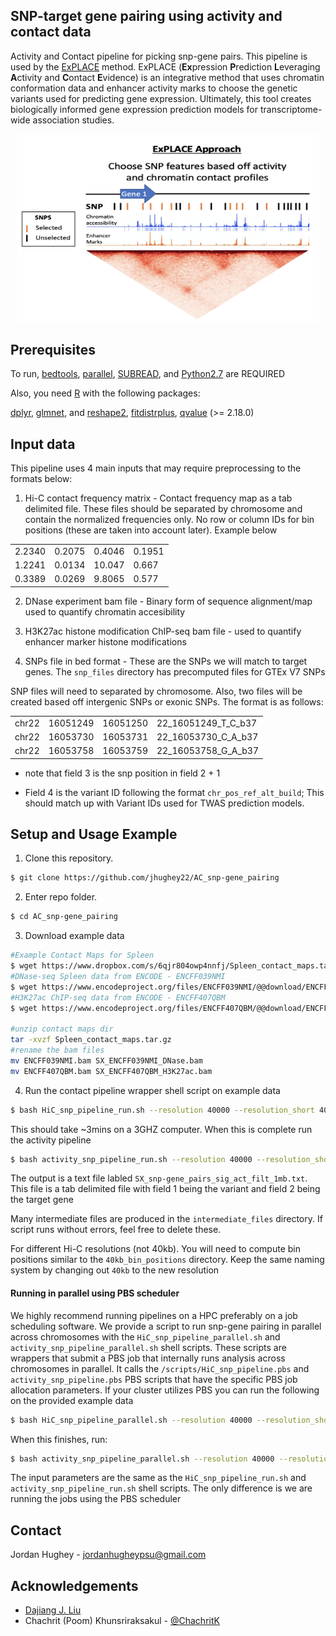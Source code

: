 <!-- ABOUT THE PROJECT -->
## SNP-target gene pairing using activity and contact data

Activity and Contact pipeline for picking snp-gene pairs.  This pipeline is used by the [ExPLACE](https://github.com/jhughey22/ExPLACE) method. ExPLACE (**Ex**pression **P**rediction **L**everaging **A**ctivity and **C**ontact **E**vidence) is an integrative method that uses chromatin conformation data and enhancer activity marks to choose the genetic variants used for predicting gene expression.  Ultimately, this tool creates biologically informed gene expression prediction models for transcriptome-wide association studies. 

<p align="center">
   <img src="https://github.com/jhughey22/AC_snp-gene_pairing/raw/main/image/activity_contact_approach.png" width="484" height="300.7">
</p>

<!-- GETTING STARTED -->
## Prerequisites

To run, [bedtools](https://bedtools.readthedocs.io/en/latest/), [parallel](https://www.gnu.org/software/parallel/), [SUBREAD](http://subread.sourceforge.net/), and [Python2.7](https://repo.anaconda.com/archive/) are REQUIRED 

Also, you need [R](https://www.r-project.org/) with the following packages:

[dplyr](https://cran.r-project.org/web/packages/dplyr/index.html), [glmnet](https://cran.r-project.org/web/packages/glmnet/index.html), and [reshape2](https://cran.r-project.org/web/packages/reshape2/index.html), [fitdistrplus](https://cran.r-project.org/web/packages/fitdistrplus/index.html), [qvalue](https://www.bioconductor.org/packages/release/bioc/html/qvalue.html) (>= 2.18.0)

<!-- Preparing Input -->
## Input data

This pipeline uses 4 main inputs that may require preprocessing to the formats below:

1) Hi-C contact frequency matrix - Contact frequency map as a tab delimited file.  These files should be separated by chromosome and contain the normalized frequencies only.  No row or column IDs for bin positions (these are taken into account later). Example below

|         |         |         |         |
| :-----: | ------- | ------- | ------  |
|  2.2340 | 0.2075  | 0.4046  | 0.1951  | 
|  1.2241 | 0.0134  | 10.047  | 0.667   | 
|  0.3389 | 0.0269  | 9.8065  | 0.577   |

2) DNase experiment bam file - Binary form of sequence alignment/map used to quantify chromatin accesibility

3) H3K27ac histone modification ChIP-seq bam file - used to quantify enhancer marker histone modifications

4) SNPs file in bed format - These are the SNPs we will match to target genes.  The `snp_files` directory has precomputed files for GTEx V7 SNPs

SNP files will need to separated by chromosome.  Also, two files will be created based off intergenic SNPs or exonic SNPs.  The format is as follows:

|        |          |          |                     |
| :----: | -------- | -------- | ------------------  |
|  chr22 | 16051249 | 16051250 | 22_16051249_T_C_b37 |
|  chr22 | 16053730 | 16053731 | 22_16053730_C_A_b37 |
|  chr22 | 16053758 | 16053759 | 22_16053758_G_A_b37 |

* note that field 3 is the snp position in field 2 + 1

* Field 4 is the variant ID following the format `chr_pos_ref_alt_build`; This should match up with Variant IDs used for TWAS prediction models.

<!-- USAGE EXAMPLES -->
## Setup and Usage Example

1) Clone this repository.
```bash
$ git clone https://github.com/jhughey22/AC_snp-gene_pairing
```

2) Enter repo folder.
```bash
$ cd AC_snp-gene_pairing
```

3) Download example data
```bash
#Example Contact Maps for Spleen
$ wget https://www.dropbox.com/s/6qjr804owp4nnfj/Spleen_contact_maps.tar.gz
#DNase-seq Spleen data from ENCODE - ENCFF039NMI
$ wget https://www.encodeproject.org/files/ENCFF039NMI/@@download/ENCFF039NMI.bam
#H3K27ac ChIP-seq data from ENCODE - ENCFF407QBM
$ wget https://www.encodeproject.org/files/ENCFF407QBM/@@download/ENCFF407QBM.bam

#unzip contact maps dir
tar -xvzf Spleen_contact_maps.tar.gz
#rename the bam files
mv ENCFF039NMI.bam SX_ENCFF039NMI_DNase.bam
mv ENCFF407QBM.bam SX_ENCFF407QBM_H3K27ac.bam
```

4) Run the contact pipeline wrapper shell script on example data
```bash
$ bash HiC_snp_pipeline_run.sh --resolution 40000 --resolution_short 40kb --tissue SX --window 1mb --cutoff 1e6 > SX_con_std.log
```
This should take ~3mins on a 3GHZ computer.  When this is complete run the activity pipeline

```bash
$ bash activity_snp_pipeline_run.sh --resolution 40000 --resolution_short 40kb --tissue SX --window 1mb --cutoff 1e6 --dnase SX_ENCFF039NMI_DNase.bam --histone SX_ENCFF407QBM_H3K27ac.bam > SX_act_std.log
```

The output is a text file labled `SX_snp-gene_pairs_sig_act_filt_1mb.txt`.  This file is a tab delimited file with field 1 being the variant and field 2 being the target gene

Many intermediate files are produced in the `intermediate_files` directory.  If script runs without errors, feel free to delete these.

For different Hi-C resolutions (not 40kb). You will need to compute bin positions similar to the `40kb_bin_positions` directory.  Keep the same naming system by changing out `40kb` to the new resolution 

#### Running in parallel using PBS scheduler

We highly recommend running pipelines on a HPC preferably on a job scheduling software.  We provide a script to run snp-gene pairing in parallel across chromosomes with the `HiC_snp_pipeline_parallel.sh` and `activity_snp_pipeline_parallel.sh` shell scripts.  These scripts are wrappers that submit a PBS job that internally runs analysis across chromosomes in parallel.  It calls the `/scripts/HiC_snp_pipeline.pbs` and `activity_snp_pipeline.pbs` PBS scripts that have the specific PBS job allocation parameters.  If your cluster utilizes PBS you can run the following on the provided example data

```bash
$ bash HiC_snp_pipeline_parallel.sh --resolution 40000 --resolution_short 40kb --tissue SX --window 1mb --cutoff 1e6 
```

When this finishes, run:

```bash
$ bash activity_snp_pipeline_parallel.sh --resolution 40000 --resolution_short 40kb --tissue SX --window 1mb --cutoff 1e6 --dnase SX_ENCFF039NMI_DNase.bam --histone SX_ENCFF407QBM_H3K27ac.bam 
```

The input parameters are the same as the `HiC_snp_pipeline_run.sh` and `activity_snp_pipeline_run.sh` shell scripts.  The only difference is we are running the jobs using the PBS scheduler

<!-- CONTACT -->
## Contact

Jordan Hughey - jordanhugheypsu@gmail.com

<!-- ACKNOWLEDGEMENTS -->
## Acknowledgements
* [Dajiang J. Liu](https://dajiangliu.blog/)
* Chachrit (Poom) Khunsriraksakul - [@ChachritK](https://twitter.com/ChachritK) 




